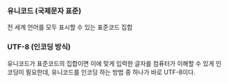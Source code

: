 ### 유니코드 (국제문자 표준)
전 세계 언어를 모두 표시할 수 있는 표준코드 집합 

### UTF-8 (인코딩 방식)
유니코드가 표준코드의 집합이면 이에 맞게 입력한 글자를 컴퓨터가
이해할 수 있게 인코딩이 필요한데, 유니코드를 인코딩 하는 방법 중
하나가 바로 UTF-8이다. 